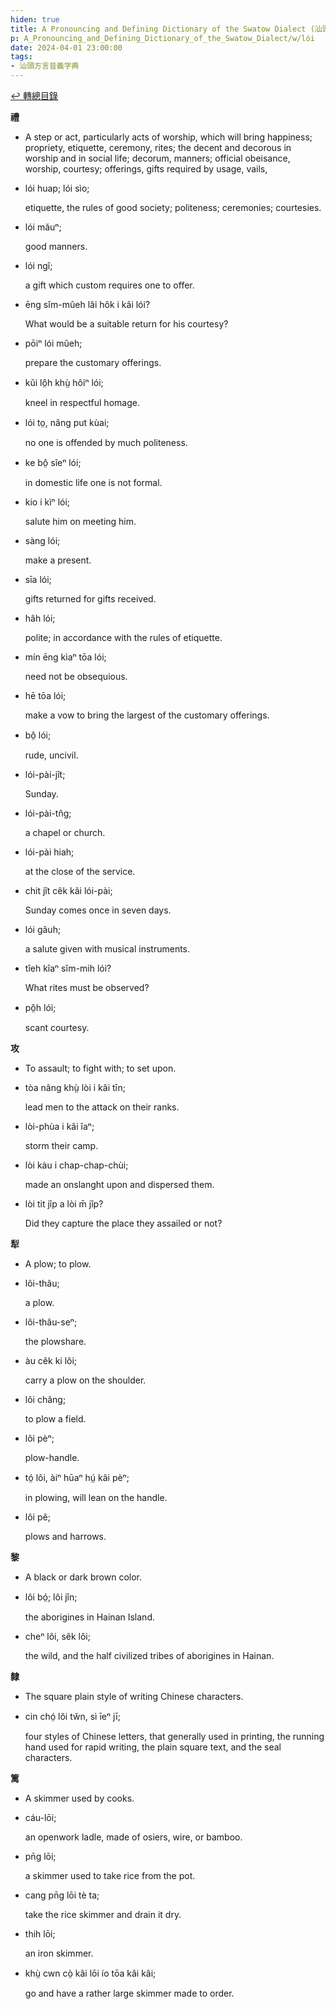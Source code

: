 ```yaml
---
hiden: true
title: A Pronouncing and Defining Dictionary of the Swatow Dialect (汕頭方言音義字典) / lói
p: A_Pronouncing_and_Defining_Dictionary_of_the_Swatow_Dialect/w/lói
date: 2024-04-01 23:00:00
tags: 
- 汕頭方言音義字典
---
```


[↩️ 轉總目錄](/A_Pronouncing_and_Defining_Dictionary_of_the_Swatow_Dialect)


**禮**
- A step or act, particularly acts of worship, which will bring happiness; propriety, etiquette, ceremony, rites; the decent and decorous in worship and in social life; decorum, manners; official  obeisance, worship, courtesy; offerings, gifts required by usage, vails,

- lói huap; lói sìo;

  etiquette, the rules of good society; politeness; ceremonies; courtesies.

- lói măuⁿ;

  good manners.

- lói ngî;

  a gift which custom requires one to offer.

- ēng sĭm-mûeh lâi hôk i kâi lói?

  What would be a suitable return for his courtesy?

- pōiⁿ lói mûeh;

  prepare the customary offerings.

- kŭi lô̤h khṳ̀ hôiⁿ lói;

  kneel in respectful homage.

- lói to̤, nâng put kùai;

  no one is offended by much politeness.

- ke bô̤ sîeⁿ lói;

  in domestic life one is not formal.

- kio i kìⁿ lói;

  salute him on meeting him.

- sàng lói;

  make a present.

- sīa lói;

  gifts returned for gifts received.

- hâh lói;

  polite; in accordance with the rules of etiquette.

- mín ēng kìaⁿ tōa lói;

  need not be obsequious.

- hē tōa lói;

  make a vow to bring the largest of the customary offerings.

- bô̤ lói;

  rude, uncivil.

- lói-pài-jît;

  Sunday.

- lói-pài-tn̂g;

  a chapel or church.

- lói-pài hiah;

  at the close of the service.

- chit jît cêk kâi lói-pài;

  Sunday comes once in seven days.

- lói gâuh;

  a salute given with musical instruments.

- tîeh kîaⁿ sĭm-mih lói?

  What rites must be observed?

- pô̤h lói;

  scant courtesy.

**攻**
- To assault; to fight with; to set upon.

- tòa nâng khṳ̀ lòi i kâi tīn;

  lead men to the attack on their ranks.

- lòi-phùa i kâi îaⁿ;

  storm their camp.

- lòi kàu i chap-chap-chùi;

  made an onslanght upon and dispersed them.

- lòi tit jîp a lòi m̄ jîp?

  Did they capture the place they assailed or not?

**犁**
- A plow; to plow.

- lôi-thâu;

  a plow.

- lôi-thâu-seⁿ;

  the plowshare.

- àu cêk ki lôi;

  carry a plow on the shoulder.

- lôi châng;

  to plow a field.

- lôi pèⁿ;

  plow-handle.

- tó̤ lôi, àiⁿ hūaⁿ hṳ́ kâi pèⁿ;

  in plowing, will lean on the handle.

- lôi pê;

  plows and harrows.

**黎**
- A black or dark brown color.

- lôi bó̤; lôi jîn;

  the aborigines in Hainan Island.

- cheⁿ lôi, sêk lôi;

  the wild, and the half civilized tribes of aborigines in Hainan.

**隸**
- The square plain style of writing Chinese characters.

- cin chó̤ lŏi tw̆n, sì īeⁿ jī;

  four styles of Chinese letters, that generally  used in printing, the running hand used for rapid writing, the plain  square text, and the seal characters.

**篱**
- A skimmer used by cooks.

- cáu-lōi;

  an openwork ladle, made of osiers, wire, or bamboo.

- pn̄g lōi;

  a skimmer used to take rice from the pot.

- cang pn̄g lōi tè ta;

  take the rice skimmer and drain it dry.

- thih lōi;

  an iron skimmer.

- khṳ̀ cwn cò̤ kâi lōi ío tōa kâi kâi;

  go and have a rather large skimmer made to order.